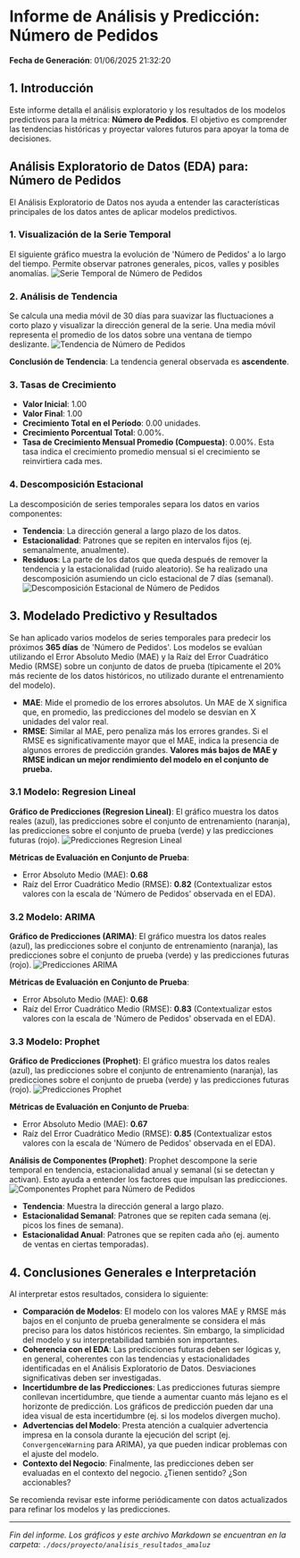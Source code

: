 # Informe de Análisis y Predicción: Número de Pedidos
**Fecha de Generación**: 01/06/2025 21:32:20

## 1. Introducción
Este informe detalla el análisis exploratorio y los resultados de los modelos predictivos para la métrica: **Número de Pedidos**. El objetivo es comprender las tendencias históricas y proyectar valores futuros para apoyar la toma de decisiones.

## Análisis Exploratorio de Datos (EDA) para: Número de Pedidos

El Análisis Exploratorio de Datos nos ayuda a entender las características principales de los datos antes de aplicar modelos predictivos.

### 1. Visualización de la Serie Temporal
El siguiente gráfico muestra la evolución de 'Número de Pedidos' a lo largo del tiempo. Permite observar patrones generales, picos, valles y posibles anomalías.
![Serie Temporal de Número de Pedidos](serie_temporal_número_de_pedidos.png)

### 2. Análisis de Tendencia
Se calcula una media móvil de 30 días para suavizar las fluctuaciones a corto plazo y visualizar la dirección general de la serie. Una media móvil representa el promedio de los datos sobre una ventana de tiempo deslizante.
![Tendencia de Número de Pedidos](tendencia_número_de_pedidos.png)

**Conclusión de Tendencia**: La tendencia general observada es **ascendente**.

### 3. Tasas de Crecimiento
- **Valor Inicial**: 1.00
- **Valor Final**: 1.00
- **Crecimiento Total en el Período**: 0.00 unidades.
- **Crecimiento Porcentual Total**: 0.00%.
- **Tasa de Crecimiento Mensual Promedio (Compuesta)**: 0.00%. Esta tasa indica el crecimiento promedio mensual si el crecimiento se reinvirtiera cada mes.

### 4. Descomposición Estacional
La descomposición de series temporales separa los datos en varios componentes:
- **Tendencia**: La dirección general a largo plazo de los datos.
- **Estacionalidad**: Patrones que se repiten en intervalos fijos (ej. semanalmente, anualmente).
- **Residuos**: La parte de los datos que queda después de remover la tendencia y la estacionalidad (ruido aleatorio).
Se ha realizado una descomposición asumiendo un ciclo estacional de 7 días (semanal).
![Descomposición Estacional de Número de Pedidos](descomposicion_número_de_pedidos.png)



## 3. Modelado Predictivo y Resultados
Se han aplicado varios modelos de series temporales para predecir los próximos **365 días** de 'Número de Pedidos'.
Los modelos se evalúan utilizando el Error Absoluto Medio (MAE) y la Raíz del Error Cuadrático Medio (RMSE) sobre un conjunto de datos de prueba (típicamente el 20% más reciente de los datos históricos, no utilizado durante el entrenamiento del modelo).
- **MAE**: Mide el promedio de los errores absolutos. Un MAE de X significa que, en promedio, las predicciones del modelo se desvían en X unidades del valor real.
- **RMSE**: Similar al MAE, pero penaliza más los errores grandes. Si el RMSE es significativamente mayor que el MAE, indica la presencia de algunos errores de predicción grandes.
**Valores más bajos de MAE y RMSE indican un mejor rendimiento del modelo en el conjunto de prueba.**

### 3.1 Modelo: Regresion Lineal
**Gráfico de Predicciones (Regresion Lineal)**:
El gráfico muestra los datos reales (azul), las predicciones sobre el conjunto de entrenamiento (naranja), las predicciones sobre el conjunto de prueba (verde) y las predicciones futuras (rojo).
![Predicciones Regresion Lineal](predicciones_regresion_lineal_número_de_pedidos.png)

**Métricas de Evaluación en Conjunto de Prueba**:
- Error Absoluto Medio (MAE): **0.68**
- Raíz del Error Cuadrático Medio (RMSE): **0.82**
  (Contextualizar estos valores con la escala de 'Número de Pedidos' observada en el EDA).


### 3.2 Modelo: ARIMA
**Gráfico de Predicciones (ARIMA)**:
El gráfico muestra los datos reales (azul), las predicciones sobre el conjunto de entrenamiento (naranja), las predicciones sobre el conjunto de prueba (verde) y las predicciones futuras (rojo).
![Predicciones ARIMA](predicciones_arima_número_de_pedidos.png)

**Métricas de Evaluación en Conjunto de Prueba**:
- Error Absoluto Medio (MAE): **0.68**
- Raíz del Error Cuadrático Medio (RMSE): **0.83**
  (Contextualizar estos valores con la escala de 'Número de Pedidos' observada en el EDA).


### 3.3 Modelo: Prophet
**Gráfico de Predicciones (Prophet)**:
El gráfico muestra los datos reales (azul), las predicciones sobre el conjunto de entrenamiento (naranja), las predicciones sobre el conjunto de prueba (verde) y las predicciones futuras (rojo).
![Predicciones Prophet](predicciones_prophet_número_de_pedidos.png)

**Métricas de Evaluación en Conjunto de Prueba**:
- Error Absoluto Medio (MAE): **0.67**
- Raíz del Error Cuadrático Medio (RMSE): **0.85**
  (Contextualizar estos valores con la escala de 'Número de Pedidos' observada en el EDA).

**Análisis de Componentes (Prophet)**:
Prophet descompone la serie temporal en tendencia, estacionalidad anual y semanal (si se detectan y activan). Esto ayuda a entender los factores que impulsan las predicciones.
![Componentes Prophet para Número de Pedidos](componentes_prophet_número_de_pedidos.png)
- **Tendencia**: Muestra la dirección general a largo plazo.
- **Estacionalidad Semanal**: Patrones que se repiten cada semana (ej. picos los fines de semana).
- **Estacionalidad Anual**: Patrones que se repiten cada año (ej. aumento de ventas en ciertas temporadas).


## 4. Conclusiones Generales e Interpretación
Al interpretar estos resultados, considera lo siguiente:
- **Comparación de Modelos**: El modelo con los valores MAE y RMSE más bajos en el conjunto de prueba generalmente se considera el más preciso para los datos históricos recientes. Sin embargo, la simplicidad del modelo y su interpretabilidad también son importantes.
- **Coherencia con el EDA**: Las predicciones futuras deben ser lógicas y, en general, coherentes con las tendencias y estacionalidades identificadas en el Análisis Exploratorio de Datos. Desviaciones significativas deben ser investigadas.
- **Incertidumbre de las Predicciones**: Las predicciones futuras siempre conllevan incertidumbre, que tiende a aumentar cuanto más lejano es el horizonte de predicción. Los gráficos de predicción pueden dar una idea visual de esta incertidumbre (ej. si los modelos divergen mucho).
- **Advertencias del Modelo**: Presta atención a cualquier advertencia impresa en la consola durante la ejecución del script (ej. `ConvergenceWarning` para ARIMA), ya que pueden indicar problemas con el ajuste del modelo.
- **Contexto del Negocio**: Finalmente, las predicciones deben ser evaluadas en el contexto del negocio. ¿Tienen sentido? ¿Son accionables?

Se recomienda revisar este informe periódicamente con datos actualizados para refinar los modelos y las predicciones.

---
*Fin del informe. Los gráficos y este archivo Markdown se encuentran en la carpeta: `./docs/proyecto/analisis_resultados_amaluz`*